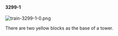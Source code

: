 #### 3299-1
![train-3299-1-0.png](https://github.com/lil-lab/nlvr/raw/master/nlvr/train/images/48/train-3299-1-0.png "train-3299-1-0.png")

There are two yellow blocks as the base of a tower.